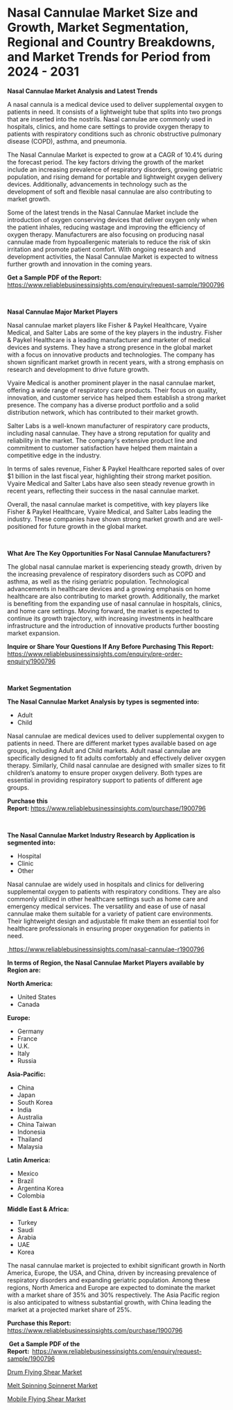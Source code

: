 <p><h1>Nasal Cannulae Market Size and Growth, Market Segmentation, Regional and Country Breakdowns, and Market Trends for Period from 2024 -  2031</h1></p><p><strong>Nasal Cannulae Market Analysis and Latest Trends</strong></p>
<p><p>A nasal cannula is a medical device used to deliver supplemental oxygen to patients in need. It consists of a lightweight tube that splits into two prongs that are inserted into the nostrils. Nasal cannulae are commonly used in hospitals, clinics, and home care settings to provide oxygen therapy to patients with respiratory conditions such as chronic obstructive pulmonary disease (COPD), asthma, and pneumonia.</p><p>The Nasal Cannulae Market is expected to grow at a CAGR of 10.4% during the forecast period. The key factors driving the growth of the market include an increasing prevalence of respiratory disorders, growing geriatric population, and rising demand for portable and lightweight oxygen delivery devices. Additionally, advancements in technology such as the development of soft and flexible nasal cannulae are also contributing to market growth.</p><p>Some of the latest trends in the Nasal Cannulae Market include the introduction of oxygen conserving devices that deliver oxygen only when the patient inhales, reducing wastage and improving the efficiency of oxygen therapy. Manufacturers are also focusing on producing nasal cannulae made from hypoallergenic materials to reduce the risk of skin irritation and promote patient comfort. With ongoing research and development activities, the Nasal Cannulae Market is expected to witness further growth and innovation in the coming years.</p></p>
<p><strong>Get a Sample PDF of the Report:&nbsp;</strong> <a href="https://www.reliablebusinessinsights.com/enquiry/request-sample/1900796">https://www.reliablebusinessinsights.com/enquiry/request-sample/1900796</a></p>
<p>&nbsp;</p>
<p><strong>Nasal Cannulae Major Market Players</strong></p>
<p><p>Nasal cannulae market players like Fisher & Paykel Healthcare, Vyaire Medical, and Salter Labs are some of the key players in the industry. Fisher & Paykel Healthcare is a leading manufacturer and marketer of medical devices and systems. They have a strong presence in the global market with a focus on innovative products and technologies. The company has shown significant market growth in recent years, with a strong emphasis on research and development to drive future growth.</p><p>Vyaire Medical is another prominent player in the nasal cannulae market, offering a wide range of respiratory care products. Their focus on quality, innovation, and customer service has helped them establish a strong market presence. The company has a diverse product portfolio and a solid distribution network, which has contributed to their market growth.</p><p>Salter Labs is a well-known manufacturer of respiratory care products, including nasal cannulae. They have a strong reputation for quality and reliability in the market. The company's extensive product line and commitment to customer satisfaction have helped them maintain a competitive edge in the industry.</p><p>In terms of sales revenue, Fisher & Paykel Healthcare reported sales of over $1 billion in the last fiscal year, highlighting their strong market position. Vyaire Medical and Salter Labs have also seen steady revenue growth in recent years, reflecting their success in the nasal cannulae market.</p><p>Overall, the nasal cannulae market is competitive, with key players like Fisher & Paykel Healthcare, Vyaire Medical, and Salter Labs leading the industry. These companies have shown strong market growth and are well-positioned for future growth in the global market.</p></p>
<p>&nbsp;</p>
<p><strong>What Are The Key Opportunities For Nasal Cannulae Manufacturers?</strong></p>
<p><p>The global nasal cannulae market is experiencing steady growth, driven by the increasing prevalence of respiratory disorders such as COPD and asthma, as well as the rising geriatric population. Technological advancements in healthcare devices and a growing emphasis on home healthcare are also contributing to market growth. Additionally, the market is benefiting from the expanding use of nasal cannulae in hospitals, clinics, and home care settings. Moving forward, the market is expected to continue its growth trajectory, with increasing investments in healthcare infrastructure and the introduction of innovative products further boosting market expansion.</p></p>
<p><strong>Inquire or Share Your Questions If Any Before Purchasing This Report:</strong> <a href="https://www.reliablebusinessinsights.com/enquiry/pre-order-enquiry/1900796">https://www.reliablebusinessinsights.com/enquiry/pre-order-enquiry/1900796</a></p>
<p>&nbsp;</p>
<p><strong>Market Segmentation</strong></p>
<p><strong>The Nasal Cannulae Market Analysis by types is segmented into:</strong></p>
<p><ul><li>Adult</li><li>Child</li></ul></p>
<p><p>Nasal cannulae are medical devices used to deliver supplemental oxygen to patients in need. There are different market types available based on age groups, including Adult and Child markets. Adult nasal cannulae are specifically designed to fit adults comfortably and effectively deliver oxygen therapy. Similarly, Child nasal cannulae are designed with smaller sizes to fit children’s anatomy to ensure proper oxygen delivery. Both types are essential in providing respiratory support to patients of different age groups.</p></p>
<p><strong>Purchase this Report:&nbsp;</strong><a href="https://www.reliablebusinessinsights.com/purchase/1900796">https://www.reliablebusinessinsights.com/purchase/1900796</a></p>
<p>&nbsp;</p>
<p><strong>The Nasal Cannulae Market Industry Research by Application is segmented into:</strong></p>
<p><ul><li>Hospital</li><li>Clinic</li><li>Other</li></ul></p>
<p><p>Nasal cannulae are widely used in hospitals and clinics for delivering supplemental oxygen to patients with respiratory conditions. They are also commonly utilized in other healthcare settings such as home care and emergency medical services. The versatility and ease of use of nasal cannulae make them suitable for a variety of patient care environments. Their lightweight design and adjustable fit make them an essential tool for healthcare professionals in ensuring proper oxygenation for patients in need.</p></p>
<p><a href="https://www.reliablebusinessinsights.com/nasal-cannulae-r1900796">&nbsp;https://www.reliablebusinessinsights.com/nasal-cannulae-r1900796</a></p>
<p><strong>In terms of Region, the Nasal Cannulae Market Players available by Region are:</strong></p>
<p>
    <p> <strong> North America: </strong>
        <ul>
            <li>United States</li>
            <li>Canada</li>
        </ul>
        </p> 
    <p> <strong> Europe: </strong>
        <ul>
            <li>Germany</li>
            <li>France</li>
            <li>U.K.</li>
            <li>Italy</li>
            <li>Russia</li>
        </ul>
        </p> 
    <p> <strong> Asia-Pacific: </strong>
        <ul>
            <li>China</li>
            <li>Japan</li>
            <li>South Korea</li>
            <li>India</li>
            <li>Australia</li>
            <li>China Taiwan</li>
            <li>Indonesia</li>
            <li>Thailand</li>
            <li>Malaysia</li>
        </ul>
        </p> 
    <p> <strong> Latin America: </strong>
        <ul>
            <li>Mexico</li>
            <li>Brazil</li>
            <li>Argentina Korea</li>
            <li>Colombia</li>
        </ul>
        </p> 
    <p> <strong> Middle East & Africa: </strong>
        <ul>
            <li>Turkey</li>
            <li>Saudi</li>
            <li>Arabia</li>
            <li>UAE</li>
            <li>Korea</li>
        </ul>
    </p>
    </p>
<p><p>The nasal cannulae market is projected to exhibit significant growth in North America, Europe, the USA, and China, driven by increasing prevalence of respiratory disorders and expanding geriatric population. Among these regions, North America and Europe are expected to dominate the market with a market share of 35% and 30% respectively. The Asia Pacific region is also anticipated to witness substantial growth, with China leading the market at a projected market share of 25%.</p></p>
<p><strong>Purchase this Report: </strong><a href="https://www.reliablebusinessinsights.com/purchase/1900796">https://www.reliablebusinessinsights.com/purchase/1900796</a></p>
<p>&nbsp;<strong>Get a Sample PDF of the Report:&nbsp;&nbsp;</strong><a href="https://www.reliablebusinessinsights.com/enquiry/request-sample/1900796">https://www.reliablebusinessinsights.com/enquiry/request-sample/1900796</a></p>
<p><strong></strong></p>
<p><p><a href="https://github.com/mabutironaldo/Market-Research-Report-List-5/blob/main/drum-flying-shear-market.md">Drum Flying Shear Market</a></p><p><a href="https://github.com/Paul14Anderson63/Market-Research-Report-List-5/blob/main/melt-spinning-spinneret-market.md">Melt Spinning Spinneret Market</a></p><p><a href="https://github.com/gikababa4/Market-Research-Report-List-1/blob/main/mobile-flying-shear-market.md">Mobile Flying Shear Market</a></p></p>